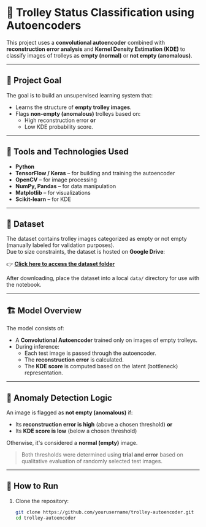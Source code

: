 # 🧠 Trolley Status Classification using Autoencoders

This project uses a **convolutional autoencoder** combined with **reconstruction error analysis** and **Kernel Density Estimation (KDE)** to classify images of trolleys as **empty (normal)** or **not empty (anomalous)**.

---

## 🎯 Project Goal

The goal is to build an unsupervised learning system that:
- Learns the structure of **empty trolley images**.
- Flags **non-empty (anomalous)** trolleys based on:
  - High reconstruction error **or**
  - Low KDE probability score.

---

## 🧰 Tools and Technologies Used

- **Python**
- **TensorFlow / Keras** – for building and training the autoencoder
- **OpenCV** – for image processing
- **NumPy, Pandas** – for data manipulation
- **Matplotlib** – for visualizations
- **Scikit-learn** – for KDE

---

## 📁 Dataset

The dataset contains trolley images categorized as empty or not empty (manually labeled for validation purposes).  
Due to size constraints, the dataset is hosted on **Google Drive**:

👉 [**Click here to access the dataset folder**](https://drive.google.com/drive/folders/14qtb_QxzKBdz9-ScAGUs_Mcx6z_D08J2?usp=sharing)

After downloading, place the dataset into a local `data/` directory for use with the notebook.

---

## 🏗️ Model Overview

The model consists of:
- A **Convolutional Autoencoder** trained only on images of empty trolleys.
- During inference:
  - Each test image is passed through the autoencoder.
  - The **reconstruction error** is calculated.
  - The **KDE score** is computed based on the latent (bottleneck) representation.

---

## 🧪 Anomaly Detection Logic

An image is flagged as **not empty (anomalous)** if:
- Its **reconstruction error is high** (above a chosen threshold) **or**
- Its **KDE score is low** (below a chosen threshold)

Otherwise, it's considered a **normal (empty)** image.

> Both thresholds were determined using **trial and error** based on qualitative evaluation of randomly selected test images.

---

## 🔧 How to Run

1. Clone the repository:
   ```bash
   git clone https://github.com/yourusername/trolley-autoencoder.git
   cd trolley-autoencoder
